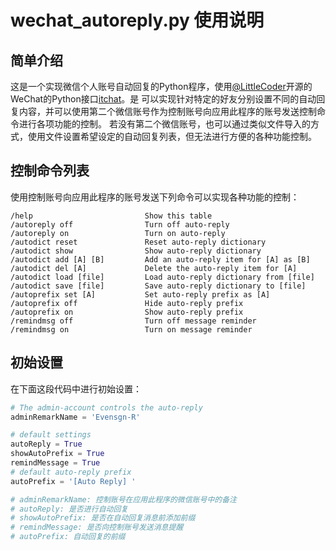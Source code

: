 # wechat_autoreply.py 使用说明
## 简单介绍
这是一个实现微信个人账号自动回复的Python程序，使用[@LittleCoder](https://github.com/littlecodersh)开源的WeChat的Python接口[itchat](https://github.com/littlecodersh/ItChat)。是
可以实现针对特定的好友分别设置不同的自动回复内容，并可以使用第二个微信账号作为控制账号向应用此程序的账号发送控制命令进行各项功能的控制。
若没有第二个微信账号，也可以通过类似文件导入的方式，使用文件设置希望设定的自动回复列表，但无法进行方便的各种功能控制。

## 控制命令列表
使用控制账号向应用此程序的账号发送下列命令可以实现各种功能的控制：
```
/help                         Show this table
/autoreply off                Turn off auto-reply
/autoreply on                 Turn on auto-reply
/autodict reset               Reset auto-reply dictionary
/autodict show                Show auto-reply dictionary
/autodict add [A] [B]	      Add an auto-reply item for [A] as [B]
/autodict del [A]             Delete the auto-reply item for [A]
/autodict load [file]         Load auto-reply dictionary from [file]
/autodict save [file]         Save auto-reply dictionary to [file]
/autoprefix set [A]      	  Set auto-reply prefix as [A]
/autoprefix off               Hide auto-reply prefix
/autoprefix on                Show auto-reply prefix
/remindmsg off                Turn off message reminder
/remindmsg on                 Turn on message reminder
```

## 初始设置
在下面这段代码中进行初始设置：
```python
# The admin-account controls the auto-reply
adminRemarkName = 'Evensgn-R'

# default settings
autoReply = True
showAutoPrefix = True
remindMessage = True
# default auto-reply prefix
autoPrefix = '[Auto Reply] '

# adminRemarkName: 控制账号在应用此程序的微信账号中的备注
# autoReply: 是否进行自动回复
# showAutoPrefix: 是否在自动回复消息前添加前缀
# remindMessage: 是否向控制账号发送消息提醒
# autoPrefix: 自动回复的前缀
```
